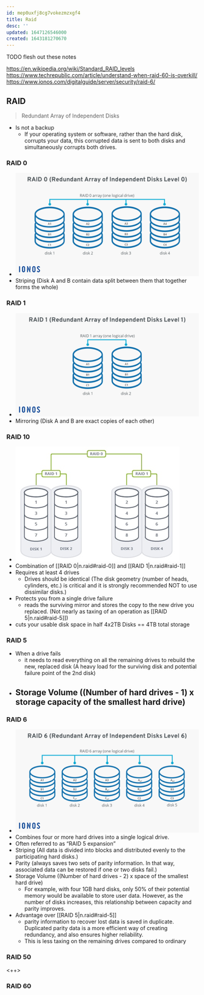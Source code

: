 ```yaml
---
id: mep0uxfj8cg7vokezmzxgf4
title: Raid
desc: ''
updated: 1647126546000
created: 1643181270670
---
```



TODO flesh out these notes

<https://en.wikipedia.org/wiki/Standard_RAID_levels>
<https://www.techrepublic.com/article/understand-when-raid-60-is-overkill/>
<https://www.ionos.com/digitalguide/server/security/raid-6/>

## RAID

> Redundant Array of Independent Disks

- Is not a backup
  - If your operating system or software, rather than the hard disk, corrupts your data, this corrupted data is sent to both disks and simultaneously corrupts both drives.

### RAID 0

- ![RAID 0](/assets/images/2022-03-12-15-04-25.png)
- Striping (Disk A and B contain data split between them that together forms the whole)

### RAID 1

- ![RAID 1](/assets/images/2022-03-12-15-02-23.png)
- Mirroring (Disk A and B are exact copies of each other)

### RAID 10

- ![RAID 0, 1, and 10 Example](/assets/images/2022-03-12-14-20-16.png)
- Combination of [[RAID 0|n.raid#raid-0]] and [[RAID 1|n.raid#raid-1]]
- Requires at least 4 drives
  - Drives should be identical (The disk geometry (number of heads, cylinders, etc.) is critical and it is strongly recommended NOT to use dissimilar disks.)
- Protects you from a single drive failure
  - reads the surviving mirror and stores the copy to the new drive you replaced. (Not nearly as taxing of an operation as [[RAID 5|n.raid#raid-5]])
- cuts your usable disk space in half 4x2TB Disks == 4TB total storage

### RAID 5

- When a drive fails
  - it needs to read everything on all the remaining drives to rebuild the new, replaced disk (A heavy load for the surviving disk and potential failure point of the 2nd disk)
- Storage Volume ((Number of hard drives - 1) x storage capacity of the smallest hard drive)
  - 

### RAID 6

- ![RAID 6](/assets/images/2022-03-12-14-49-20.png)
- Combines four or more hard drives into a single logical drive.
- Often referred to as “RAID 5 expansion”
- Striping (All data is divided into blocks and distributed evenly to the participating hard disks.)
- Parity (always saves two sets of parity information. In that way, associated data can be restored if one or two disks fail.)
- Storage Volume ((Number of hard drives - 2) x space of the smallest hard drive)
  - For example, with four 1GB hard disks, only 50% of their potential memory would be available to store user data. However, as the number of disks increases, this relationship between capacity and parity improves.
- Advantage over [[RAID 5|n.raid#raid-5]]
  - parity information to recover lost data is saved in duplicate. Duplicated parity data is a more efficient way of creating redundancy, and also ensures higher reliability.
  - This is less taxing on the remaining drives compared to ordinary 

### RAID 50

<++>

### RAID 60
